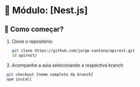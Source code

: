 # 📘 Módulo: [Nest.js]

## 🚀 Como começar?

1. Clone o repositório:

   ```bash
   git clone https://github.com/jorge-santana/apirest.git
   cd apirest/
   ```

2. Acompanhe a aula selecionando a respectiva branch

```bash
 git checkout [nome completo da branch]
 npm install
```
